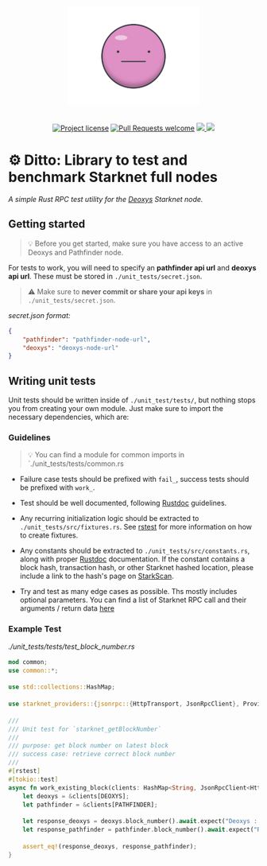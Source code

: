 <!-- markdownlint-disable -->
<div align="center">
<img src="https://github.com/KasarLabs/brand/blob/main/projects/ditto/logo.png?raw=true" height="200">
</div>
<div align="center">
<br />
<!-- markdownlint-restore -->

[![Project license](https://img.shields.io/github/license/kasarLabs/ditto.svg?style=flat-square)](LICENSE)
[![Pull Requests welcome](https://img.shields.io/badge/PRs-welcome-ff69b4.svg?style=flat-square)](https://github.com/kasarLabs/ditto/issues?q=is%3Aissue+is%3Aopen+label%3A%22help+wanted%22)
<a href="https://twitter.com/KasarLabs">
<img src="https://img.shields.io/twitter/follow/KasarLabs?style=social"/> </a>
<a href="https://github.com/kasarlabs/ditto">
<img src="https://img.shields.io/github/stars/kasarlabs/ditto?style=social"/>
</a>

</div>

# ⚙️ Ditto: Library to test and benchmark Starknet full nodes

_A simple Rust RPC test utility for the [Deoxys](https://github.com/KasarLabs/deoxys) Starknet node._

## Getting started

> 💡 Before you get started, make sure you have access to an active Deoxys and Pathfinder node.

For tests to work, you will need to specify an **pathfinder api url** and **deoxys api url**. These must be stored in `./unit_tests/secret.json`.

> ⚠️ Make sure to **never commit or share your api keys** in `./unit_tests/secret.json`.

*secret.json format:*
```json
{
    "pathfinder": "pathfinder-node-url",
    "deoxys": "deoxys-node-url"
}
```

## Writing unit tests

Unit tests should be written inside of `./unit_test/tests/`, but nothing stops you from creating your own module. Just make sure to import the necessary dependencies, which are:

### Guidelines

> 💡 You can find a module for common imports in `./unit_tests/tests/common.rs

- Failure case tests should be prefixed with `fail_`, success tests should be prefixed with `work_`.
- Test should be well documented, following [Rustdoc](https://doc.rust-lang.org/rustdoc/index.html) guidelines.
- Any recurring initialization logic should be extracted to `./unit_tests/src/fixtures.rs`. See [rstest](https://docs.rs/rstest/latest/rstest/) for more information on how to create fixtures.
- Any constants should be extracted to `./unit_tests/src/constants.rs`, along with proper [Rustdoc](https://doc.rust-lang.org/rustdoc/index.html) documentation. If the constant contains a block hash, transaction hash, or other Starknet hashed location, please include a link to the hash's page on [StarkScan](https://starkscan.co/).

- Try and test as many edge cases as possible. Ths mostly includes optional parameters. You can find a list
of Starknet RPC call and their arguments / return data [here](https://playground.open-rpc.org/?uiSchema%5BappBar%5D%5Bui:splitView%5D=false&schemaUrl=https://raw.githubusercontent.com/starkware-libs/starknet-specs/master/api/starknet_api_openrpc.json&uiSchema%5BappBar%5D%5Bui:input%5D=false&uiSchema%5BappBar%5D%5Bui:darkMode%5D=true&uiSchema%5BappBar%5D%5Bui:examplesDropdown%5D=false)

### Example Test

*./unit_tests/tests/test_block_number.rs*
```rust
mod common;
use common::*;

use std::collections::HashMap;

use starknet_providers::{jsonrpc::{HttpTransport, JsonRpcClient}, Provider};

///
/// Unit test for `starknet_getBlockNumber`
/// 
/// purpose: get block number on latest block
/// success case: retrieve correct block number
/// 
#[rstest]
#[tokio::test]
async fn work_existing_block(clients: HashMap<String, JsonRpcClient<HttpTransport>>) {
    let deoxys = &clients[DEOXYS];
    let pathfinder = &clients[PATHFINDER];

    let response_deoxys = deoxys.block_number().await.expect("Deoxys : Error while getting the block number");
    let response_pathfinder = pathfinder.block_number().await.expect("RPC : Error while getting the block number");

    assert_eq!(response_deoxys, response_pathfinder);
}